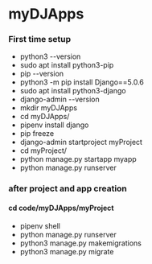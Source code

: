 # myDJApps
### First time setup
* python3 --version
* sudo apt install python3-pip
* pip --version
* python3 -m pip install Django==5.0.6
* sudo apt install python3-django
* django-admin --version
* mkdir myDJApps
* cd myDJApps/
* pipenv install django
* pip freeze
* django-admin startproject myProject
* cd myProject/
* python manage.py startapp myapp
* python manage.py runserver

### after project and app creation
#### cd code/myDJApps/myProject

* pipenv shell
* python manage.py runserver
* python3 manage.py makemigrations
* python3 manage.py migrate
